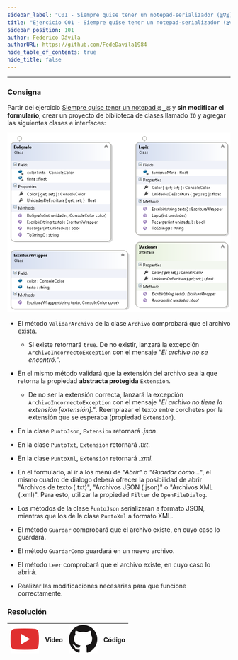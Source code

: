 ```yaml
---
sidebar_label: "C01 - Siempre quise tener un notepad-serializador (≧∇≦)"
title: "Ejercicio C01 - Siempre quise tener un notepad-serializador (≧∇≦)"
sidebar_position: 101
author: Federico Dávila
authorURL: https://github.com/FedeDavila1984
hide_table_of_contents: true
hide_title: false
---
```

--- 
### Consigna
Partir del ejercicio [Siempre quise tener un notepad ಥ‿ಥ](../../14-archivos/Ejercicios/I03-siempre-quise-tener-un-notepad.md) y **sin modificar el formulario**, crear un proyecto de biblioteca de clases llamado `IO` y agregar las siguientes clases e interfaces: 

![Diagrama de clases](/clases/13-interfaces/ejercicios/boligrafo-y-lapiz-diagram.PNG)

* El método `ValidarArchivo` de la clase `Archivo` comprobará que el archivo exista. 
  * Si existe retornará `true`. De no existir, lanzará la excepción `ArchivoIncorrectoException` con el mensaje *"El archivo no se encontró."*.

* En el mismo método validará que la extensión del archivo sea la que retorna la propiedad **abstracta protegida** `Extension`.
  * De no ser la extensión correcta, lanzará la excepción `ArchivoIncorrectoException` con el mensaje *"El archivo no tiene la extensión [extensión]."*. Reemplazar el texto entre corchetes por la extensión que se esperaba (propiedad `Extension`). 

* En la clase `PuntoJson`, `Extension` retornará *.json*.

* En la clase `PuntoTxt`, `Extension` retornará *.txt*.

* En la clase `PuntoXml`, `Extension` retornará *.xml*.

* En el formulario, al ir a los menú de *"Abrir"* o *"Guardar como..."*, el mismo cuadro de dialogo deberá ofrecer la posibilidad de abrir "Archivos de texto (.txt)", "Archivos JSON (.json)" o "Archivos XML (.xml)". Para esto, utilizar la propiedad `Filter` de `OpenFileDialog`.

* Los métodos de la clase `PuntoJson` serializarán a formato JSON, mientras que los de la clase `PuntoXml` a formato XML. 

* El método `Guardar` comprobará que el archivo existe, en cuyo caso lo guardará.

* El método `GuardarComo` guardará en un nuevo archivo.

* El método `Leer` comprobará que el archivo existe, en cuyo caso lo abrirá.

* Realizar las modificaciones necesarias para que funcione correctamente.

### Resolución
| ![img](/base/youtube.svg) | Video | ![img](/base/github.svg) | Código |
| :-----------------------: | :---: | :----------------------: | :----: |